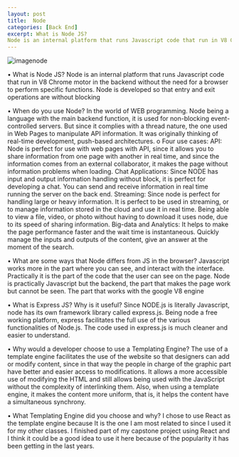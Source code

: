 ```yaml
---
layout: post
title:  Node
categories: [Back End]
excerpt: What is Node JS?
Node is an internal platform that runs Javascript code that run in V8 Chrome motor in the backend without the need for a browser to perform specific functions. Node is developed so that entry and exit operations are without blocking
---
```

![imagenode](https://code.visualstudio.com/assets/docs/nodejs/recipes/nodejs.png)

•	What is Node JS?
Node is an internal platform that runs Javascript code that run in V8 Chrome motor in the backend without the need for a browser to perform specific functions. Node is developed so that entry and exit operations are without blocking

•	When do you use Node?
In the world of WEB programming. Node being a language with the main backend function, it is used for non-blocking event-controlled servers. But since it complies with a thread nature, the one used in Web Pages to manipulate API information. It was originally thinking of real-time development, push-based architectures.
o	Four use cases:
API: Node is perfect for use with web pages with API, since it allows you to share information from one page with another in real time, and since the information comes from an external collaborator, it makes the page without information problems when loading.
Chat Applications: Since NODE has input and output information handling without block, it is perfect for developing a chat. You can send and receive information in real time running the server on the back end.
Streaming: Since node is perfect for handling large or heavy information. It is perfect to be used in streaming, or to manage information stored in the cloud and use it in real time. Being able to view a file, video, or photo without having to download it uses node, due to its speed of sharing information.
Big-data and Analytics: It helps to make the page performance faster and the wait time is instantaneous. Quickly manage the inputs and outputs of the content, give an answer at the moment of the search.


•	What are some ways that Node differs from JS in the browser?
Javascript works more in the part where you can see, and interact with the interface. Practically it is the part of the code that the user can see on the page.
Node is practically Javascript but the backend, the part that makes the page work but cannot be seen. The part that works with the google V8 engine

•	What is Express JS?	Why is it useful?
Since NODE.js is literally Javascript, node has its own framework library called express.js. Being node a free working platform, express facilitates the full use of the various functionalities of Node.js. The code used in express.js is much cleaner and easier to understand.

•	Why would a developer choose to use a Templating Engine?
The use of a template engine facilitates the use of the website so that designers can add or modify content, since in that way the people in charge of the graphic part have better and easier access to modifications. It allows a more accessible use of modifying the HTML and still allows being used with the JavaScript without the complexity of interlinking them. Also, when using a template engine, it makes the content more uniform, that is, it helps the content have a simultaneous synchrony.

•	What Templating Engine did you choose and why?
I chose to use React as the template engine because It is the one I am most related to since I used it for my other classes. I finished part of my capstone project using React and I think it could be a good idea to use it here because of the popularity it has been getting in the last years.
